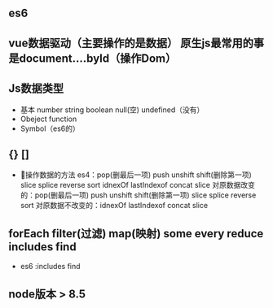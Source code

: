 ## es6 
## vue数据驱动（主要操作的是数据）               原生js最常用的事是document....byId（操作Dom）
## Js数据类型 
- 基本 number string boolean null(空) undefined（没有）
- Obeject function
- Symbol（es6的）

## {} [] 
- 操作数据的方法 es4：pop(删最后一项) push unshift shift(删除第一项) slice splice reverse sort idnexOf lastIndexof concat  slice
对原数据改变的：pop(删最后一项) push unshift shift(删除第一项) slice splice reverse sort
对原数据不改变的：idnexOf lastIndexof concat  slice

## forEach filter(过滤) map(映射)  some every  reduce includes  find
- es6 :includes  find

## node版本 > 8.5


